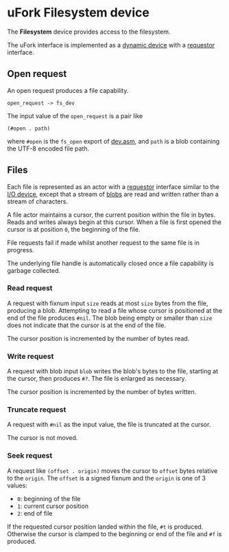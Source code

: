 # uFork Filesystem device

The **Filesystem** device provides access to the filesystem.

The uFork interface is implemented as a [dynamic device](host_dev.md) with a
[requestor](requestor.md) interface.

## Open request

An open request produces a file capability.

    open_request -> fs_dev

The input value of the `open_request` is a pair like

    (#open . path)

where `#open` is the `fs_open` export of [dev.asm](../lib/dev.asm), and `path`
is a blob containing the UTF-8 encoded file path.

## Files

Each file is represented as an actor with a [requestor](requestor.md)
interface similar to the [I/O device](io_dev.md), except that a stream of
[blobs](blob_dev.md) are read and written rather than a stream of characters.

A file actor maintains a cursor, the current position within the file in bytes.
Reads and writes always begin at this cursor. When a file is first opened the
cursor is at position `0`, the beginning of the file.

File requests fail if made whilst another request to the same file is in
progress.

The underlying file handle is automatically closed once a file capability is
garbage collected.

### Read request

A request with fixnum input `size` reads at most `size` bytes from the file,
producing a blob. Attempting to read a file whose cursor is positioned at the
end of the file produces `#nil`. The blob being empty or smaller than `size`
does not indicate that the cursor is at the end of the file.

The cursor position is incremented by the number of bytes read.

### Write request

A request with blob input `blob` writes the blob's bytes to the file, starting
at the cursor, then produces `#?`. The file is enlarged as necessary.

The cursor position is incremented by the number of bytes written.

### Truncate request

A request with `#nil` as the input value, the file is truncated at the
cursor.

The cursor is not moved.

### Seek request

A request like `(offset . origin)` moves the cursor to `offset` bytes relative
to the `origin`. The `offset` is a signed fixnum and the `origin` is one of
3 values:

- `0`: beginning of the file
- `1`: current cursor position
- `2`: end of file

If the requested cursor position landed within the file, `#t` is produced.
Otherwise the cursor is clamped to the beginning or end of the file and `#f` is
produced.
